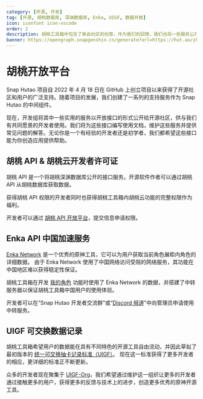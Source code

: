 ```yaml
---
category: [开源, 开发]
tag: [开源, 胡桃数据库, 深渊数据库, Enka, UIGF, 数据开放]
icon: iconfont icon-vscode
order: 2
description: 胡桃工具箱中包含了来自社区的创意，作为我们的回馈，我们也将一些服务公开于社区。如果它们对你的开发有帮助，请放心使用，我们会尽力维护这些分支项目。
banner: https://opengraph.snapgenshin.cn/generate?url=https://hut.ao/zh/development/platform.html
---
```


# 胡桃开放平台

Snap Hutao 项目自 2022 年 4 月 18 日在 GitHub 上创立项目以来获得了开源社区和用户的广泛支持。随着项目的发展，我们创建了一系列的支持服务作为 Snap Hutao 的中间组件。

现在，开发组将其中一些实用的服务以开放接口的形式公开给开源社区，供与我们有共同愿景的开发者使用。我们将为这些接口编写使用文档，维护这些服务并提供常见问题的解答。无论你是一个有经验的开发者还是初学者，我们都希望这些接口能为你创造应用提供帮助。

## 胡桃 API & 胡桃云开发者许可证

胡桃 API 是一个将胡桃深渊数据库公开的接口服务。开源软件作者可以通过胡桃 API 从胡桃数据库获取数据。

获得胡桃 API 权限的开发者同时也获得胡桃工具箱内胡桃云功能的完整权限作为福利。

开发者可以通过 [胡桃 API 开放平台](https://homa.snapgenshin.com/)，提交信息申请权限。

## Enka API 中国加速服务

[Enka Network](https://enka.network/) 是一个优秀的原神工具，它可以为用户获取当前角色展柜内角色的详细数据。
由于 Enka Network 使用了中国网络访问受阻的网络服务，其功能在中国地区难以获得稳定性保证。

胡桃工具箱在开发 [我的角色](../features/character-data.md) 功能时使用了 Enka Network 的数据，并搭建了中转服务器以保证胡桃工具箱中国用户的使用体验。

开发者可以在“Snap Hutao 开发者交流群”或“[Discord 频道](https://discord.gg/Yb8bykaUKp)”中向管理员申请使用中转服务。

## UIGF 可交换数据记录

胡桃工具箱希望用户的数据能在具有不同特色的开源工具自由流动，并因此草拟了最初版本的 [统一可交换抽卡记录标准（UIGF）](https://uigf.org/zh/standards/UIGF.html)。
现在这一标准获得了更多开发者的相应，更详细的标准正不断更新。

众多的开发者现在聚集于 [UIGF-Org](https://github.com/UIGF-org)，我们希望通过维护这一组织让更多的开发者通过接触更多的用户，获得更多的反馈与技术上的进步，创造更多优秀的原神开源工具。
